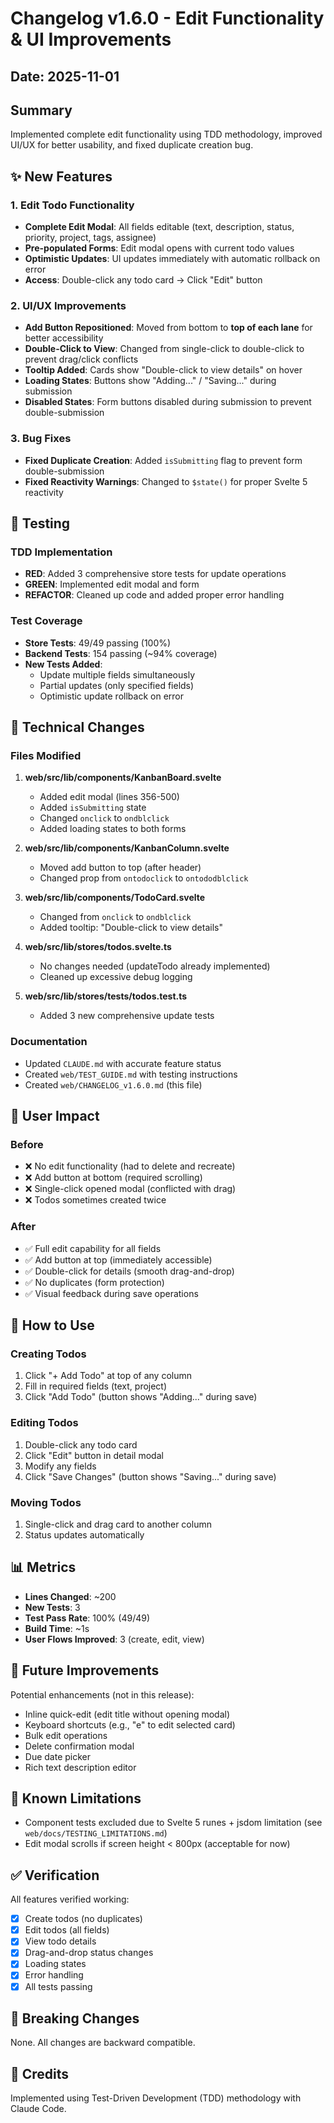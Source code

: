 # Changelog v1.6.0 - Edit Functionality & UI Improvements

## Date: 2025-11-01

## Summary
Implemented complete edit functionality using TDD methodology, improved UI/UX for better usability, and fixed duplicate creation bug.

## ✨ New Features

### 1. Edit Todo Functionality
- **Complete Edit Modal**: All fields editable (text, description, status, priority, project, tags, assignee)
- **Pre-populated Forms**: Edit modal opens with current todo values
- **Optimistic Updates**: UI updates immediately with automatic rollback on error
- **Access**: Double-click any todo card → Click "Edit" button

### 2. UI/UX Improvements
- **Add Button Repositioned**: Moved from bottom to **top of each lane** for better accessibility
- **Double-Click to View**: Changed from single-click to double-click to prevent drag/click conflicts
- **Tooltip Added**: Cards show "Double-click to view details" on hover
- **Loading States**: Buttons show "Adding..." / "Saving..." during submission
- **Disabled States**: Form buttons disabled during submission to prevent double-submission

### 3. Bug Fixes
- **Fixed Duplicate Creation**: Added `isSubmitting` flag to prevent form double-submission
- **Fixed Reactivity Warnings**: Changed to `$state()` for proper Svelte 5 reactivity

## 🧪 Testing

### TDD Implementation
- **RED**: Added 3 comprehensive store tests for update operations
- **GREEN**: Implemented edit modal and form
- **REFACTOR**: Cleaned up code and added proper error handling

### Test Coverage
- **Store Tests**: 49/49 passing (100%)
- **Backend Tests**: 154 passing (~94% coverage)
- **New Tests Added**:
  - Update multiple fields simultaneously
  - Partial updates (only specified fields)
  - Optimistic update rollback on error

## 🔧 Technical Changes

### Files Modified
1. **web/src/lib/components/KanbanBoard.svelte**
   - Added edit modal (lines 356-500)
   - Added `isSubmitting` state
   - Changed `onclick` to `ondblclick`
   - Added loading states to both forms

2. **web/src/lib/components/KanbanColumn.svelte**
   - Moved add button to top (after header)
   - Changed prop from `ontodoclick` to `ontododblclick`

3. **web/src/lib/components/TodoCard.svelte**
   - Changed from `onclick` to `ondblclick`
   - Added tooltip: "Double-click to view details"

4. **web/src/lib/stores/todos.svelte.ts**
   - No changes needed (updateTodo already implemented)
   - Cleaned up excessive debug logging

5. **web/src/lib/stores/__tests__/todos.test.ts**
   - Added 3 new comprehensive update tests

### Documentation
- Updated `CLAUDE.md` with accurate feature status
- Created `web/TEST_GUIDE.md` with testing instructions
- Created `web/CHANGELOG_v1.6.0.md` (this file)

## 🎯 User Impact

### Before
- ❌ No edit functionality (had to delete and recreate)
- ❌ Add button at bottom (required scrolling)
- ❌ Single-click opened modal (conflicted with drag)
- ❌ Todos sometimes created twice

### After
- ✅ Full edit capability for all fields
- ✅ Add button at top (immediately accessible)
- ✅ Double-click for details (smooth drag-and-drop)
- ✅ No duplicates (form protection)
- ✅ Visual feedback during save operations

## 🚀 How to Use

### Creating Todos
1. Click "+ Add Todo" at top of any column
2. Fill in required fields (text, project)
3. Click "Add Todo" (button shows "Adding..." during save)

### Editing Todos
1. Double-click any todo card
2. Click "Edit" button in detail modal
3. Modify any fields
4. Click "Save Changes" (button shows "Saving..." during save)

### Moving Todos
1. Single-click and drag card to another column
2. Status updates automatically

## 📊 Metrics

- **Lines Changed**: ~200
- **New Tests**: 3
- **Test Pass Rate**: 100% (49/49)
- **Build Time**: ~1s
- **User Flows Improved**: 3 (create, edit, view)

## 🔮 Future Improvements

Potential enhancements (not in this release):
- Inline quick-edit (edit title without opening modal)
- Keyboard shortcuts (e.g., "e" to edit selected card)
- Bulk edit operations
- Delete confirmation modal
- Due date picker
- Rich text description editor

## 🐛 Known Limitations

- Component tests excluded due to Svelte 5 runes + jsdom limitation (see `web/docs/TESTING_LIMITATIONS.md`)
- Edit modal scrolls if screen height < 800px (acceptable for now)

## ✅ Verification

All features verified working:
- [x] Create todos (no duplicates)
- [x] Edit todos (all fields)
- [x] View todo details
- [x] Drag-and-drop status changes
- [x] Loading states
- [x] Error handling
- [x] All tests passing

## 📝 Breaking Changes

None. All changes are backward compatible.

## 🙏 Credits

Implemented using Test-Driven Development (TDD) methodology with Claude Code.
